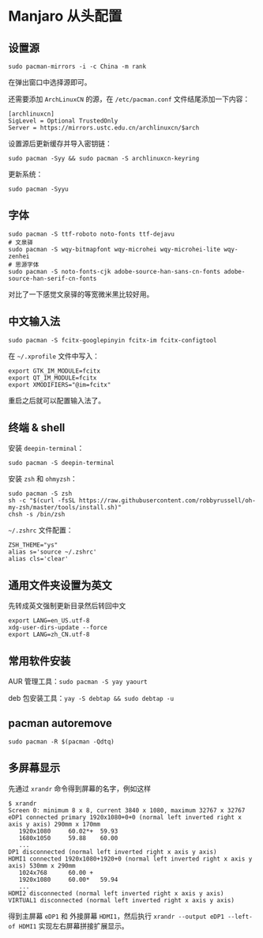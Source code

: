 # Manjaro 从头配置

## 设置源

`sudo pacman-mirrors -i -c China -m rank`

在弹出窗口中选择源即可。

还需要添加 `ArchLinuxCN` 的源，在 `/etc/pacman.conf` 文件结尾添加一下内容：

```
[archlinuxcn]
SigLevel = Optional TrustedOnly
Server = https://mirrors.ustc.edu.cn/archlinuxcn/$arch
```

设置源后更新缓存并导入密钥链：

`sudo pacman -Syy && sudo pacman -S archlinuxcn-keyring`

更新系统：

`sudo pacman -Syyu`

## 字体

```shell
sudo pacman -S ttf-roboto noto-fonts ttf-dejavu
# 文泉驿
sudo pacman -S wqy-bitmapfont wqy-microhei wqy-microhei-lite wqy-zenhei
# 思源字体
sudo pacman -S noto-fonts-cjk adobe-source-han-sans-cn-fonts adobe-source-han-serif-cn-fonts
```

对比了一下感觉文泉驿的等宽微米黑比较好用。

## 中文输入法

`sudo pacman -S fcitx-googlepinyin fcitx-im fcitx-configtool`

在 `~/.xprofile` 文件中写入：

```
export GTK_IM_MODULE=fcitx
export QT_IM_MODULE=fcitx
export XMODIFIERS="@im=fcitx"
```

重启之后就可以配置输入法了。

## 终端 & shell

安装 `deepin-terminal`：

`sudo pacman -S deepin-terminal`

安装 `zsh` 和 `ohmyzsh`：

```shell
sudo pacman -S zsh
sh -c "$(curl -fsSL https://raw.githubusercontent.com/robbyrussell/oh-my-zsh/master/tools/install.sh)"
chsh -s /bin/zsh
```

`~/.zshrc` 文件配置：

```
ZSH_THEME="ys"
alias s='source ~/.zshrc'
alias cls='clear'
```

## 通用文件夹设置为英文

先转成英文强制更新目录然后转回中文

```shell
export LANG=en_US.utf-8
xdg-user-dirs-update --force
export LANG=zh_CN.utf-8
```

## 常用软件安装

AUR 管理工具：`sudo pacman -S yay yaourt`

deb 包安装工具：`yay -S debtap && sudo debtap -u`

## pacman autoremove

`sudo pacman -R $(pacman -Qdtq)`

## 多屏幕显示

先通过 `xrandr` 命令得到屏幕的名字，例如这样

```shell
$ xrandr
Screen 0: minimum 8 x 8, current 3840 x 1080, maximum 32767 x 32767
eDP1 connected primary 1920x1080+0+0 (normal left inverted right x axis y axis) 290mm x 170mm
   1920x1080     60.02*+  59.93  
   1680x1050     59.88    60.00  
   ...
DP1 disconnected (normal left inverted right x axis y axis)
HDMI1 connected 1920x1080+1920+0 (normal left inverted right x axis y axis) 530mm x 290mm
   1024x768      60.00 +
   1920x1080     60.00*   59.94  
   ...
HDMI2 disconnected (normal left inverted right x axis y axis)
VIRTUAL1 disconnected (normal left inverted right x axis y axis)
```

得到主屏幕 `eDP1` 和 外接屏幕 `HDMI1`，然后执行 `xrandr --output eDP1 --left-of HDMI1` 实现左右屏幕拼接扩展显示。